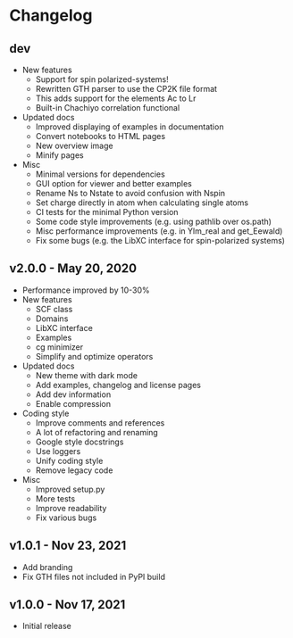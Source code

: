 Changelog
=========

dev
---

- New features
    - Support for spin polarized-systems!
    - Rewritten GTH parser to use the CP2K file format
    - This adds support for the elements Ac to Lr
    - Built-in Chachiyo correlation functional
- Updated docs
    - Improved displaying of examples in documentation
    - Convert notebooks to HTML pages
    - New overview image
    - Minify pages
- Misc
    - Minimal versions for dependencies
    - GUI option for viewer and better examples
    - Rename Ns to Nstate to avoid confusion with Nspin
    - Set charge directly in atom when calculating single atoms
    - CI tests for the minimal Python version
    - Some code style improvements (e.g. using pathlib over os.path)
    - Misc performance improvements (e.g. in Ylm_real and get_Eewald)
    - Fix some bugs (e.g. the LibXC interface for spin-polarized systems)

v2.0.0 - May 20, 2020
---------------------
- Performance improved by 10-30%
- New features
   - SCF class
   - Domains
   - LibXC interface
   - Examples
   - cg minimizer
   - Simplify and optimize operators
- Updated docs
   - New theme with dark mode
   - Add examples, changelog and license pages
   - Add dev information
   - Enable compression
- Coding style
   - Improve comments and references
   - A lot of refactoring and renaming
   - Google style docstrings
   - Use loggers
   - Unify coding style
   - Remove legacy code
- Misc
   - Improved setup.py
   - More tests
   - Improve readability
   - Fix various bugs

v1.0.1 - Nov 23, 2021
---------------------
- Add branding
- Fix GTH files not included in PyPI build

v1.0.0 - Nov 17, 2021
---------------------
- Initial release
